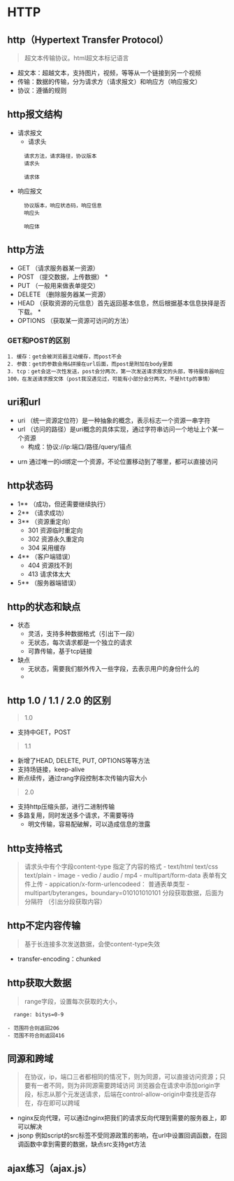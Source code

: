 # HTTP

## http（Hypertext Transfer Protocol）
> 超文本传输协议。html超文本标记语言
  + 超文本：超越文本，支持图片，视频，等等从一个链接到另一个视频
  + 传输：数据的传输，分为请求方（请求报文）和响应方（响应报文）
  + 协议：遵循的规则

## http报文结构
  + 请求报文
    - 请求头
    ```
      请求方法，请求路径，协议版本
      请求头

      请求体
    ```
  + 响应报文
    ```
      协议版本，响应状态码，响应信息
      响应头

      响应体
    ```
## http方法
  + GET （请求服务器某一资源）
  + POST （提交数据，上传数据） *
  + PUT （一般用来做表单提交）
  + DELETE （删除服务器某一资源）
  + HEAD （获取资源的元信息）首先返回基本信息，然后根据基本信息抉择是否下载。 *
  + OPTIONS （获取某一资源可访问的方法）

  ### GET和POST的区别
    1. 缓存：get会被浏览器主动缓存，而post不会
    2. 参数：get的参数会用&拼接在url后面，而post是附加在body里面
    3. tcp：get会这一次性发送，post会分两次，第一次发送请求报文的头部，等待服务器响应100，在发送请求报文体（post我没遇见过，可能有小部分会分两次，不是http的事情）


## uri和url
  + uri （统一资源定位符）是一种抽象的概念，表示标志一个资源一串字符
  + url （访问的路径）是uri概念的具体实现，通过字符串访问一个地址上个某一个资源
    + 构成：协议://ip:端口/路径/query/锚点
  - urn 通过唯一的id绑定一个资源，不论位置移动到了哪里，都可以直接访问

## http状态码
  + 1** （成功，但还需要继续执行）
  + 2** （请求成功）
  + 3** （资源重定向）
    - 301 资源临时重定向
    - 302 资源永久重定向
    - 304 采用缓存
  + 4** （客户端错误）
    - 404 资源找不到
    - 413 请求体太大
  + 5** （服务器端错误）

## http的状态和缺点
  + 状态
    - 灵活，支持多种数据格式（引出下一段）
    - 无状态，每次请求都是一个独立的请求
    - 可靠传输，基于tcp链接
  + 缺点
    - 无状态，需要我们额外传入一些字段，去表示用户的身份什么的
    -

## http 1.0 / 1.1 / 2.0 的区别
> 1.0
  - 支持中GET，POST
> 1.1
  - 新增了HEAD, DELETE, PUT, OPTIONS等等方法
  - 支持场链接，keep-alive
  - 断点续传，通过rang字段控制本次传输内容大小
> 2.0
  - 支持http压缩头部，进行二进制传输
  - 多路复用，同时发送多个请求，不需要等待
    - 明文传输，容易配破解，可以造成信息的泄露

## http支持格式
  > 请求头中有个字段content-type 指定了内容的格式
    - text/html text/css text/plain
    - image
    - vedio / audio / mp4
    - multipart/form-data 表单有文件上传
    - appication/x-form-urlencodeed： 普通表单类型
    - multipart/byteranges，boundary=010101010101 分段获取数据，后面为分隔符 （引出分段获取内容）


## http不定内容传输
  > 基于长连接多次发送数据，会使content-type失效
  - transfer-encoding：chunked

## http获取大数据
  > range字段，设置每次获取的大小，
  ``` JS
    range: bitys=0-9
  ```
    - 范围符合则返回206
    - 范围不符合则返回416

## 同源和跨域
  > 在协议，ip，端口三者都相同的情况下，则为同源，可以直接访问资源；只要有一者不同，则为非同源需要跨域访问
  > 浏览器会在请求中添加origin字段，标志从那个元发送请求，后端在control-allow-origin中查找是否存在，存在即可以跨域
  + nginx反向代理，可以通过nginx把我们的请求反向代理到需要的服务器上，即可以解决
  + jsonp 例如script的src标签不受同源政策的影响，在url中设置回调函数，在回调函数中拿到需要的数据，缺点src支持get方法

## ajax练习（ajax.js）

